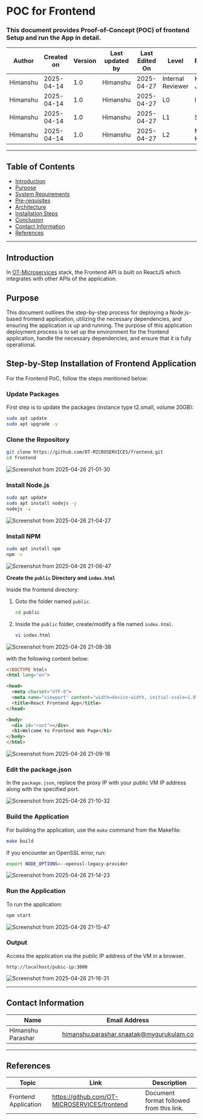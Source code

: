 # POC for Frontend

### This document provides Proof-of-Concept (POC) of frontend Setup and run the App in detail.

| **Author** | **Created on** | **Version** | **Last updated by** | **Last Edited On** | **Level**          | **Reviewer**    |
|------------|----------------|-------------|---------------------|--------------------|--------------------|-----------------|
| Himanshu   | 2025-04-14      | 1.0         | Himanshu            | 2025-04-27         | Internal Reviewer  | Komal Jaiswal   |
| Himanshu   | 2025-04-14      | 1.0         | Himanshu            | 2025-04-27         | L0                 | Imran           |
| Himanshu   | 2025-04-14      | 1.0         | Himanshu            | 2025-04-27         | L1                 | Shashi          |
| Himanshu   | 2025-04-14      | 1.0         | Himanshu            | 2025-04-27         | L2                 | Mahesh Kumar    |

---

## Table of Contents
- [Introduction](#introduction)
- [Purpose](#purpose)
- [System Requirements](#system-requirements)
- [Pre-requisites](#pre-requisites)
- [Architecture](#architecture)
- [Installation Steps](#installation-steps)
- [Conclusion](#conclusion)
- [Contact Information](#contact-information)
- [References](#references)

---

## Introduction
In [OT-Microservices](https://github.com/OT-MICROSERVICES) stack, the Frontend API is built on ReactJS which integrates with other APIs of the application.

## Purpose
This document outlines the step-by-step process for deploying a Node.js-based frontend application, utilizing the necessary dependencies, and ensuring the application is up and running.
The purpose of this application deployment process is to set up the environment for the frontend application, handle the necessary dependencies, and ensure that it is fully operational.


## Step-by-Step Installation of Frontend Application
For the Frontend PoC, follow the steps mentioned below:

###  Update Packages
First step is to update the packages (instance type t2.small, volume 20GB):
```sh
sudo apt update
sudo apt upgrade -y
```

###  Clone the Repository
```sh
git clone https://github.com/OT-MICROSERVICES/frontend.git
cd frontend
```
![Screenshot from 2025-04-26 21-01-30](https://github.com/user-attachments/assets/16095d21-023d-435b-911e-4bf9712455d0)


###  Install Node.js
```sh
sudo apt update
sudo apt install nodejs -y
nodejs -v
```
![Screenshot from 2025-04-26 21-04-27](https://github.com/user-attachments/assets/48b6e8f6-be31-4ccf-af75-7aa575cb0898)


###  Install NPM
```sh
sudo apt install npm
npm -v
```
![Screenshot from 2025-04-26 21-06-47](https://github.com/user-attachments/assets/3e21056f-1e0a-47eb-a0c0-4b3340fcef11)


**Create the `public` Directory and `index.html`**

Inside the frontend directory:

1. Goto the folder named `public`.
   ```sh
   cd public
   ```
3. Inside the `public` folder, create/modify a file named `index.html`.
   ```sh
   vi index.html
   ```
![Screenshot from 2025-04-26 21-08-38](https://github.com/user-attachments/assets/c83bb8a0-5e18-4596-acbf-06a347c9f9cc)
   
   with the following content below:

```html
<!DOCTYPE html>
<html lang="en">

<head>
  <meta charset="UTF-8">
  <meta name="viewport" content="width=device-width, initial-scale=1.0">
  <title>React Frontend App</title>
</head>

<body>
  <div id="root"></div>
  <h1>Welcome to Frontend Web Page</h1>
</body>
</html>

```
![Screenshot from 2025-04-26 21-09-16](https://github.com/user-attachments/assets/f40afdf7-8454-400e-815c-8688e7dc46d4)

###  Edit the package.json
In the `package.json`, replace the proxy IP with your public VM IP address along with the specified port.

![Screenshot from 2025-04-26 21-10-32](https://github.com/user-attachments/assets/ba0876e5-f852-4534-a17d-422784c273db)

###  Build the Application
For building the application, use the `make` command from the Makefile:
```sh
make build
```
If you encounter an OpenSSL error, run:
```sh
export NODE_OPTIONS=--openssl-legacy-provider
```
![Screenshot from 2025-04-26 21-14-23](https://github.com/user-attachments/assets/e03c8618-acce-4b28-a892-7fb932c2415f)

###  Run the Application
To run the application:
```sh
npm start
```
![Screenshot from 2025-04-26 21-15-47](https://github.com/user-attachments/assets/3c3d4518-42f5-4a3d-8c5e-e79cc1c0464d)

###  Output
Access the application via the public IP address of the VM in a browser.
```
http://localhost/pubic-ip:3000
```

![Screenshot from 2025-04-26 21-16-31](https://github.com/user-attachments/assets/5a719dec-5a47-4d6a-80ef-644bd82ed977)

---

## Contact Information
| Name              | Email Address                                   |
|-------------------|--------------------------------------------------|
| Himanshu Parashar | himanshu.parashar.snaatak@mygurukulam.co         |

---

## References

| Topic                | Link                                                                 | Description                                               |
|----------------------|----------------------------------------------------------------------|-----------------------------------------------------------|
| Frontend Application | https://github.com/OT-MICROSERVICES/frontend                         | Document format followed from this link.                 |

